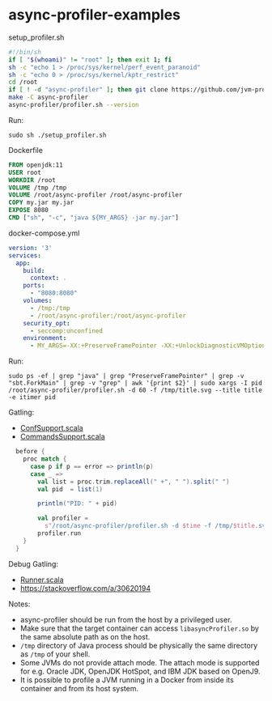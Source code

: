 # async-profiler-examples

setup_profiler.sh

```sh
#!/bin/sh
if [ "$(whoami)" != "root" ]; then exit 1; fi
sh -c "echo 1 > /proc/sys/kernel/perf_event_paranoid"
sh -c "echo 0 > /proc/sys/kernel/kptr_restrict"
cd /root
if [ ! -d "async-profiler" ]; then git clone https://github.com/jvm-profiling-tools/async-profiler.git; fi
make -C async-profiler
async-profiler/profiler.sh --version
```

Run:
```console
sudo sh ./setup_profiler.sh
```

Dockerfile

```Dockerfile
FROM openjdk:11
USER root
WORKDIR /root
VOLUME /tmp /tmp
VOLUME /root/async-profiler /root/async-profiler
COPY my.jar my.jar
EXPOSE 8080
CMD ["sh", "-c", "java ${MY_ARGS} -jar my.jar"]
```

docker-compose.yml

```yml
version: '3'
services:
  app:
    build:
      context: .
    ports:
      - "8080:8080"
    volumes:
      - /tmp:/tmp
      - /root/async-profiler:/root/async-profiler
    security_opt:
      - seccomp:unconfined
    environment:
      - MY_ARGS=-XX:+PreserveFramePointer -XX:+UnlockDiagnosticVMOptions -XX:+DebugNonSafepoints
```

Run:

```console
sudo ps -ef | grep "java" | grep "PreserveFramePointer" | grep -v "sbt.ForkMain" | grep -v "grep" | awk '{print $2}' | sudo xargs -I pid /root/async-profiler/profiler.sh -d 60 -f /tmp/title.svg --title title -e itimer pid
```

Gatling:

- [ConfSupport.scala](ConfSupport.scala)
- [CommandsSupport.scala](CommandsSupport.scala)

```scala
  before {
    proc match {
      case p if p == error => println(p)
      case _ =>
        val list = proc.trim.replaceAll(" +", " ").split(" ")
        val pid  = list(1)

        println("PID: " + pid)

        val profiler =
          s"/root/async-profiler/profiler.sh -d $time -f /tmp/$title.svg --title $title -e itimer $pid"
        profiler.run
    }
  }
```

Debug Gatling:
- [Runner.scala](Runner.scala)
- https://stackoverflow.com/a/30620194

Notes:
- async-profiler should be run from the host by a privileged user.
- Make sure that the target container can access `libasyncProfiler.so` by the same absolute path as on the host.
- `/tmp` directory of Java process should be physically the same directory as `/tmp` of your shell.
- Some JVMs do not provide attach mode. The attach mode is supported for e.g. Oracle JDK, OpenJDK HotSpot, and IBM JDK based on OpenJ9.
- It is possible to profile a JVM running in a Docker from inside its container and from its host system.
